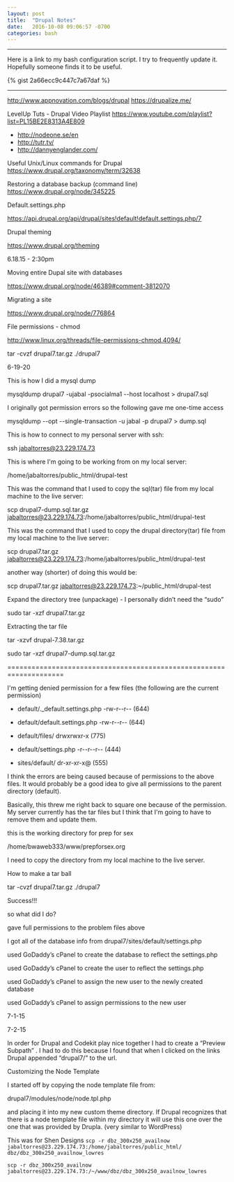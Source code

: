 ```yaml
---
layout: post
title:  "Drupal Notes"
date:   2016-10-08 09:06:57 -0700
categories: bash
---
```


---

Here is a link to my bash configuration script. I try to frequently update it. Hopefully someone finds it to be useful.

{% gist 2a66ecc9c447c7a67daf %}

--- 

http://www.appnovation.com/blogs/drupal
https://drupalize.me/


LevelUp Tuts - Drupal Video Playlist
https://www.youtube.com/playlist?list=PL15BE2E8313A4E809

- http://nodeone.se/en
- http://tutr.tv/
- http://dannyenglander.com/

Useful Unix/Linux commands for Drupal  
https://www.drupal.org/taxonomy/term/32638  

Restoring a database backup (command line)  
https://www.drupal.org/node/345225  

Default.settings.php

https://api.drupal.org/api/drupal/sites!default!default.settings.php/7


 Drupal theming

https://www.drupal.org/theming





6.18.15 - 2:30pm


 Moving entire Dupal site with databases

https://www.drupal.org/node/46389#comment-3812070


 Migrating a site

https://www.drupal.org/node/776864


 File permissions - chmod

http://www.linux.org/threads/file-permissions-chmod.4094/

tar -cvzf drupal7.tar.gz ./drupal7



 6-19-20


 This is how I did a mysql dump

mysqldump drupal7 -ujabal -psocialma1 --host localhost > drupal7.sql


 I originally got permission errors so the following gave me one-time access

mysqldump --opt --single-transaction -u jabal -p drupal7 > dump.sql



 This is how to connect to my personal server with ssh:

ssh jabaltorres@23.229.174.73


 This is where I'm going to be working from on my local server:

/home/jabaltorres/public_html/drupal-test


 This was the command that I used to copy the sql(tar) file from my local machine to the live server:

scp drupal7-dump.sql.tar.gz jabaltorres@23.229.174.73:/home/jabaltorres/public_html/drupal-test


 This was the command that I used to copy the drupal directory(tar) file from my local machine to the live server:

scp drupal7.tar.gz jabaltorres@23.229.174.73:/home/jabaltorres/public_html/drupal-test


 another way (shorter) of doing this would be:

scp drupal7.tar.gz jabaltorres@23.229.174.73:~/public_html/drupal-test



 Expand the directory tree (unpackage) -  I personally didn’t need the “sudo”

sudo tar -xzf drupal7.tar.gz


 Extracting the tar file

tar -xzvf drupal-7.38.tar.gz


 sudo tar -xzf drupal7-dump.sql.tar.gz


 ====================================================================



 I'm getting denied permission for a few files (the following are the current permission)

 - default/._default.settings.php  -rw-r--r--  (644)

- default/default.settings.php    -rw-r--r--  (644)

- default/files/                  drwxrwxr-x  (775)

- default/settings.php            -r--r--r--  (444)


 - sites/default/                  dr-xr-xr-x@ (555)


 I think the errors are being caused because of permissions to the above files. It would probably be a good idea to give all permissions to the parent directory (default).


 Basically, this threw me right back to square one because of the permission. My server currently has the tar files but I think that I'm going to have to remove them and update them.


 this is the working directory for prep for sex

/home/bwaweb333/www/prepforsex.org


 I need to copy the directory from my local machine to the live server.


 How to make a tar ball

tar -cvzf drupal7.tar.gz ./drupal7



 Success!!!


 so what did I do?

gave full permissions to the problem files above

I got all of the database info from
drupal7/sites/default/settings.php

used GoDaddy’s cPanel to create the database to reflect the settings.php

used GoDaddy’s cPanel to create the user to reflect the settings.php

used GoDaddy’s cPanel to assign the new user to the newly created database

used GoDaddy’s cPanel to assign permissions to the new user






7-1-15




 





7-2-15



In order for Drupal and Codekit play nice together I had to create a “Preview Subpath” . I had to do this because I found that when I clicked on the links Drupal appended “drupal7/” to the url.



 Customizing the Node Template


 I started off by copying the node template file from:

drupal7/modules/node/node.tpl.php


 and placing it into my new custom theme directory. If Drupal recognizes that there is a node template file within my directory it will use this one over the one that was provided by Drupla. (very similar to WordPress)





This was for Shen Designs
`scp -r dbz_300x250_availnow jabaltorres@23.229.174.73:/home/jabaltorres/public_html/ dbz/dbz_300x250_availnow_lowres`  

`scp -r dbz_300x250_availnow jabaltorres@23.229.174.73:/~/www/dbz/dbz_300x250_availnow_lowres` 